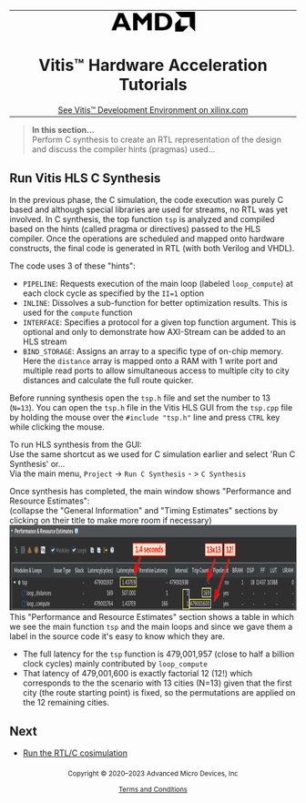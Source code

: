 <!--
/*
 * Copyright 2020-2022 Xilinx, Inc.
 *
 * Licensed under the Apache License, Version 2.0 (the "License");
 * you may not use this file except in compliance with the License.
 * You may obtain a copy of the License at:
 * http://www.apache.org/licenses/LICENSE-2.0
 *
 * Unless required by applicable law or agreed to in writing, software
 * distributed under the License is distributed on an "AS IS" BASIS,
 * WITHOUT WARRANTIES OR CONDITIONS OF ANY KIND, either express or implied.
 * See the License for the specific language governing permissions and
 * limitations under the License.
 */ -->
 
<table class="sphinxhide" width="100%">
 <tr width="100%">
    <td align="center"><img src="https://raw.githubusercontent.com/Xilinx/Image-Collateral/main/xilinx-logo.png" width="30%"/><h1>Vitis™ Hardware Acceleration Tutorials</h1>
    <a href="https://www.xilinx.com/products/design-tools/vitis.html">See Vitis™ Development Environment on xilinx.com</a>
    </td>
 </tr>
</table>


> **In this section...**   
Perform C synthesis to create an RTL representation of the design and discuss the compiler hints (pragmas) used... 


## Run Vitis HLS C Synthesis
In the previous phase, the C simulation, the code execution was purely C based and although special libraries are used for streams, no RTL was yet involved.
In C synthesis, the top function `tsp` is analyzed and compiled based on the hints (called pragma or directives) passed to the HLS compiler.  Once the operations are scheduled and mapped onto hardware constructs, the final code is generated in RTL (with both Verilog and VHDL).

The code uses 3 of these "hints":
- `PIPELINE`: Requests execution of the main loop (labeled `loop_compute`) at each clock cycle as specified by the `II=1` option
- `INLINE`: Dissolves a sub-function for better optimization results.  This is used for the `compute` function
- `INTERFACE`: Specifies a protocol for a given top function argument.  This is optional and only to demonstrate how AXI-Stream can be added to an HLS stream
- `BIND_STORAGE`: Assigns an array to a specific type of on-chip memory.  Here the `distance` array is mapped onto a RAM with 1 write port and multiple read ports to allow simultaneous access to multiple city to city distances and calculate the full route quicker.

Before running synthesis open the `tsp.h` file and set the number to 13 (`N=13`). You can open the `tsp.h` file in the Vitis HLS GUI from the `tsp.cpp` file by holding the mouse over the `#include "tsp.h"` line and press `CTRL` key while clicking the mouse.

To run HLS synthesis from the GUI:  
Use the same shortcut as we used for C simulation earlier and select 'Run C Synthesis' or...  
Via the main menu, `Project` -> `Run C Synthesis` - > `C Synthesis`

Once synthesis has completed, the main window shows "Performance and Resource Estimates":  
(collapse the "General Information" and "Timing Estimates" sections by clicking on their title to make more room if necessary)   
<img src="./images/synthesis.png" alt="synthesis" title="synthesis" width="800" height="150">  
This "Performance and Resource Estimates" section shows a table in which we see the main function `tsp` and the main loops and since we gave them a label in the source code it's easy to know which they are.  
- The full latency for the `tsp` function is 479,001,957 (close to half a billion clock cycles) mainly contributed by `loop_compute`
- That latency of 479,001,600 is exactly factorial 12 (12!) which corresponds to the the scenario with 13 cities (N=13) given that the first city (the route starting point) is fixed, so the permutations are applied on the 12 remaining cities.

## Next

* [Run the RTL/C cosimulation](./cosim.md)



<p class="sphinxhide" align="center"><sub>Copyright © 2020–2023 Advanced Micro Devices, Inc</sub></p>

<p class="sphinxhide" align="center"><sup><a href="https://www.amd.com/en/corporate/copyright">Terms and Conditions</a></sup></p>
